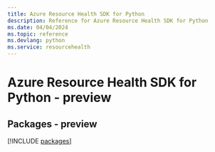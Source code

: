 ```yaml
---
title: Azure Resource Health SDK for Python
description: Reference for Azure Resource Health SDK for Python
ms.date: 04/04/2024
ms.topic: reference
ms.devlang: python
ms.service: resourcehealth
---
```

# Azure Resource Health SDK for Python - preview
## Packages - preview
[!INCLUDE [packages](resource-health-index.md)]